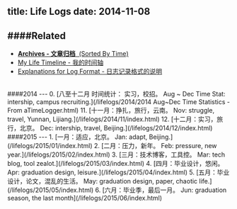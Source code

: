 title: Life Logs
date: 2014-11-08
---
####Related
---
* [**Archives - 文章归档**&nbsp; (Sorted By Time)](/archives/)
* [ My Life Timeline - 我的时间轴 ](/timeline)
* [Explanations for Log Format - 日志记录格式的说明](/2015/03/02/Time%20Mgt.%20时间管理%20-%20辅助日志的使用%20及%20相关思考/#Log_Instance_日志实例)

<br/>
####2014
---
0. [八至十二月 时间统计： 实习，校招。 Aug ~ Dec Time Stat: intership, campus recruiting.](/lifelogs/2014/2014 Aug~Dec Time Statistics - From aTimeLogger.html)
11. [十一月：挣扎，旅行，云南。 Nov: struggle, travel, Yunnan, Lijiang.](/lifelogs/2014/11/index.html)
12. [十二月：实习，旅行，北京。 Dec: intership, travel, Beijing.](/lifelogs/2014/12/index.html)

<br/>
####2015
---
1. [一月：适应，北京。 Jan: adapt, Beijing.](/lifelogs/2015/01/index.html)
2. [二月：压力，新年。 Feb: pressure, new year.](/lifelogs/2015/02/index.html)
3. [三月：技术博客，工具控。 Mar: tech blog, tool zealot.](/lifelogs/2015/03/index.html)
4. [四月：毕业设计，悠闲。 Apr: graduation design, leisure.](/lifelogs/2015/04/index.html)
5. [五月：毕业设计，论文，混乱的生活。 May: graduation design, paper, chaotic life.](/lifelogs/2015/05/index.html)
6. [六月：毕业季，最后一月。 Jun: graduation season, the last month](/lifelogs/2015/06/index.html)
